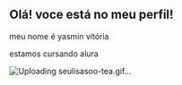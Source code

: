 ## Olá! voce está no meu perfil!

meu nome é yasmin vitória

estamos cursando alura

![Uploading seulisasoo-tea.gif…]()
